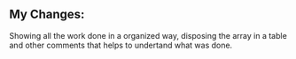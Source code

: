 ## My Changes: ##

Showing all the work done in a organized way, disposing the array in a table and other comments that helps to undertand what was done.
